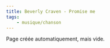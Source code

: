 ```yaml
---
title: Beverly Craven - Promise me
tags:
    - musique/chanson
---
```


Page créée automatiquement, mais vide.
